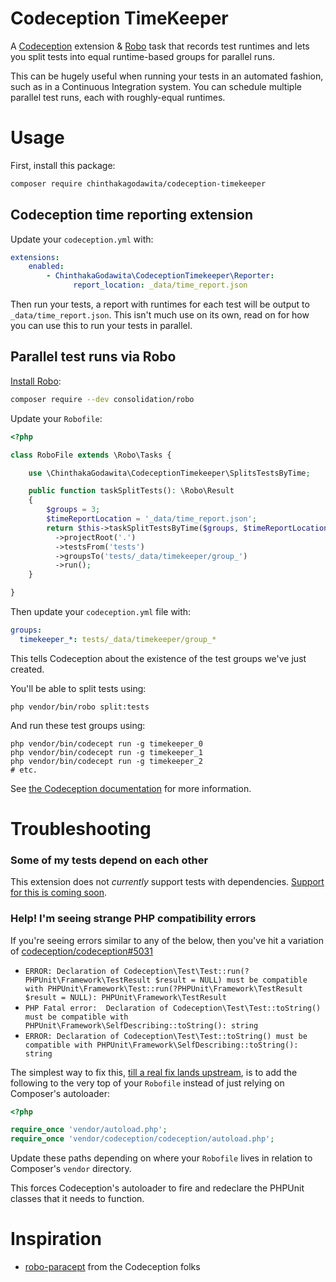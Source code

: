 # Codeception TimeKeeper

A [Codeception](https://codeception.com/) extension & [Robo](https://robo.li) task that records test runtimes and lets you split tests into equal runtime-based groups for parallel runs.

This can be hugely useful when running your tests in an automated fashion, such as in a Continuous Integration system. You can schedule multiple parallel test runs, each with roughly-equal runtimes.

# Usage
First, install this package:
```bash
composer require chinthakagodawita/codeception-timekeeper
```

## Codeception time reporting extension

Update your `codeception.yml` with:
```yaml
extensions:
    enabled:
        - ChinthakaGodawita\CodeceptionTimekeeper\Reporter:
              report_location: _data/time_report.json
```

Then run your tests, a report with runtimes for each test will be output to `_data/time_report.json`. This isn't much use on its own, read on for how you can use this to run your tests in parallel.

## Parallel test runs via Robo

[Install Robo](https://robo.li/):
```bash
composer require --dev consolidation/robo
```

Update your `Robofile`:
```php
<?php

class RoboFile extends \Robo\Tasks {

    use \ChinthakaGodawita\CodeceptionTimekeeper\SplitsTestsByTime;

    public function taskSplitTests(): \Robo\Result
    {
        $groups = 3;
        $timeReportLocation = '_data/time_report.json';
        return $this->taskSplitTestsByTime($groups, $timeReportLocation)
          ->projectRoot('.')
          ->testsFrom('tests')
          ->groupsTo('tests/_data/timekeeper/group_')
          ->run();
    }

}
```

Then update your `codeception.yml` file with:
```yaml
groups:
  timekeeper_*: tests/_data/timekeeper/group_*
```

This tells Codeception about the existence of the test groups we've just created.

You'll be able to split tests using:
```shell script
php vendor/bin/robo split:tests
```

And run these test groups using:
```shell script
php vendor/bin/codecept run -g timekeeper_0
php vendor/bin/codecept run -g timekeeper_1
php vendor/bin/codecept run -g timekeeper_2
# etc.
```

See [the Codeception documentation](https://codeception.com/docs/07-AdvancedUsage#group-files) for more information.

# Troubleshooting

### Some of my tests depend on each other
This extension does not _currently_ support tests with dependencies. [Support for this is coming soon](https://github.com/chinthakagodawita/codeception-timekeeper/issues/2).

### Help! I'm seeing strange PHP compatibility errors
If you're seeing errors similar to any of the below, then you've hit a variation of [codeception/codeception#5031](https://github.com/Codeception/Codeception/issues/5031)
* ```ERROR: Declaration of Codeception\Test\Test::run(?PHPUnit\Framework\TestResult $result = NULL) must be compatible with PHPUnit\Framework\Test::run(?PHPUnit\Framework\TestResult $result = NULL): PHPUnit\Framework\TestResult```
* ```PHP Fatal error:  Declaration of Codeception\Test\Test::toString() must be compatible with PHPUnit\Framework\SelfDescribing::toString(): string```
* ```ERROR: Declaration of Codeception\Test\Test::toString() must be compatible with PHPUnit\Framework\SelfDescribing::toString(): string```

The simplest way to fix this, [till a real fix lands upstream](https://github.com/Codeception/Codeception/pull/5894), is to add the following to the very top of your `Robofile` instead of just relying on Composer's autoloader:

```php
<?php

require_once 'vendor/autoload.php';
require_once 'vendor/codeception/codeception/autoload.php';
```

Update these paths depending on where your `Robofile` lives in relation to Composer's `vendor` directory.

This forces Codeception's autoloader to fire and redeclare the PHPUnit classes that it needs to function.

# Inspiration
* [robo-paracept](https://github.com/Codeception/robo-paracept) from the Codeception folks
